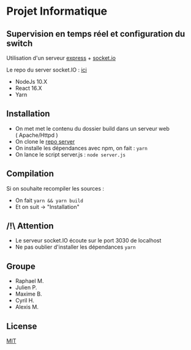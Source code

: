 # Projet Informatique 

## Supervision en temps réel et configuration du switch

Utilisation d'un serveur [express](https://expressjs.com/fr/) + [socket.io](https://socket.io/)


Le repo du server socket.IO : [ici](https://github.com/Raphael0010/projet-informatique-cesi)
* NodeJs 10.X
* React 16.X
* Yarn

## Installation 

* On met met le contenu du dossier build dans un serveur web     
( Apache/Httpd )
* On clone le [repo server](https://github.com/Raphael0010/projet-informatique-cesi)
* On installe les dépendances avec npm, on fait : ```yarn```
* On lance le script server.js : ```node server.js```

## Compilation

Si on souhaite recompiler les sources :
* On fait ```yarn && yarn build```
* Et on suit -> "Installation" 

## /!\ Attention
 * Le serveur socket.IO écoute sur le port 3030 de localhost
* Ne pas oublier d'installer les dépendances ```yarn```

## Groupe
* Raphael M.
* Julien P.
* Maxime B.
* Cyril H.
* Alexis M.

## License
[MIT](https://choosealicense.com/licenses/mit/)
